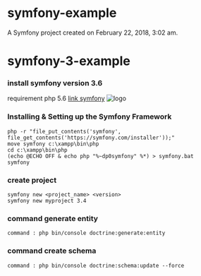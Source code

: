 symfony-example
===============

A Symfony project created on February 22, 2018, 3:02 am.
# symfony-3-example


### install symfony version 3.6
requirement php 5.6
[link symfony](https://symfony.com/doc/3.4/setup.html)
![logo](https://symfony.com/images/v5/logos/sf-positive.svg)
### Installing & Setting up the Symfony Framework
    php -r "file_put_contents('symfony', file_get_contents('https://symfony.com/installer'));"
    move symfony c:\xampp\bin\php
    cd c:\xampp\bin\php
    (echo @ECHO OFF & echo php "%~dp0symfony" %*) > symfony.bat
    symfony

### create project
    symfony new <project_name> <version>
    symfony new myproject 3.4
### command generate entity
    command : php bin/console doctrine:generate:entity
### command create schema
	command : php bin/console doctrine:schema:update --force
